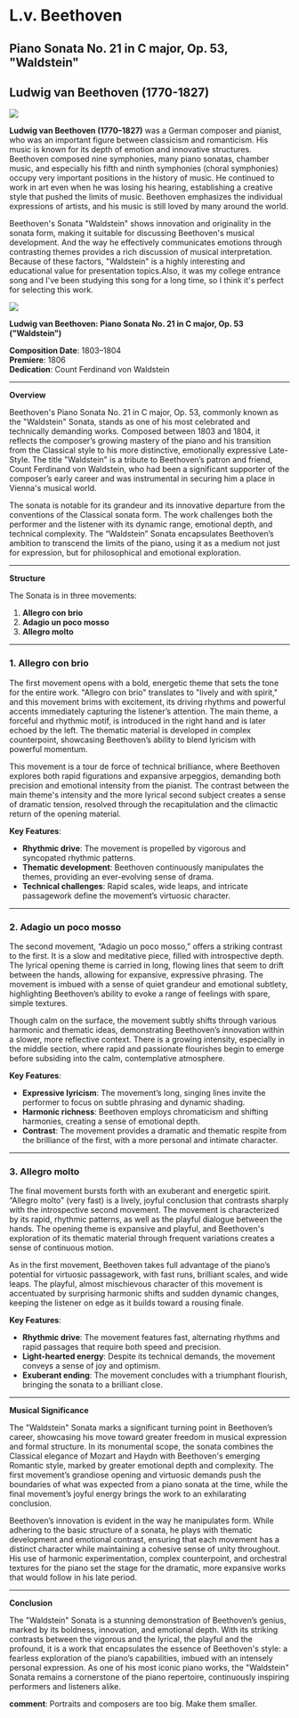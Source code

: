 # L.v. Beethoven
## Piano Sonata No. 21 in C major, Op. 53, "Waldstein"
## Ludwig van Beethoven (1770-1827)

<img src="beethoven.png">

**Ludwig van Beethoven (1770–1827)** was a German composer and pianist, who was an important figure between classicism and romanticism. His music is known for its depth of emotion and innovative structures. 
Beethoven composed nine symphonies, many piano sonatas, chamber music, and especially his fifth and ninth symphonies (choral symphonies) occupy very important positions in the history of music. He continued to work in art even when he was losing his hearing, establishing a creative style that pushed the limits of music. 
Beethoven emphasizes the individual expressions of artists, and his music is still loved by many around the world.

Beethoven's Sonata "Waldstein" shows innovation and originality in the sonata form, making it suitable for discussing Beethoven's musical development. And the way he effectively communicates emotions through contrasting themes provides a rich discussion of musical interpretation. Because of these factors, "Waldstein" is a highly interesting and educational value for presentation topics.Also, it was my college entrance song and I've been studying this song for a long time, so I think it's perfect for selecting this work.



<img src="sonata-no.21.png">


**Ludwig van Beethoven: Piano Sonata No. 21 in C major, Op. 53 ("Waldstein")**

**Composition Date**: 1803–1804  
**Premiere**: 1806  
**Dedication**: Count Ferdinand von Waldstein

---

**Overview**

Beethoven's Piano Sonata No. 21 in C major, Op. 53, commonly known as the "Waldstein" Sonata, stands as one of his most celebrated and technically demanding works. Composed between 1803 and 1804, it reflects the composer’s growing mastery of the piano and his transition from the Classical style to his more distinctive, emotionally expressive Late-Style. The title "Waldstein" is a tribute to Beethoven’s patron and friend, Count Ferdinand von Waldstein, who had been a significant supporter of the composer’s early career and was instrumental in securing him a place in Vienna's musical world.

The sonata is notable for its grandeur and its innovative departure from the conventions of the Classical sonata form. The work challenges both the performer and the listener with its dynamic range, emotional depth, and technical complexity. The “Waldstein” Sonata encapsulates Beethoven’s ambition to transcend the limits of the piano, using it as a medium not just for expression, but for philosophical and emotional exploration.

---

**Structure**

The Sonata is in three movements:

1. **Allegro con brio**
2. **Adagio un poco mosso**
3. **Allegro molto**

---

### **1. Allegro con brio**

The first movement opens with a bold, energetic theme that sets the tone for the entire work. "Allegro con brio" translates to "lively and with spirit," and this movement brims with excitement, its driving rhythms and powerful accents immediately capturing the listener’s attention. The main theme, a forceful and rhythmic motif, is introduced in the right hand and is later echoed by the left. The thematic material is developed in complex counterpoint, showcasing Beethoven’s ability to blend lyricism with powerful momentum. 

This movement is a tour de force of technical brilliance, where Beethoven explores both rapid figurations and expansive arpeggios, demanding both precision and emotional intensity from the pianist. The contrast between the main theme's intensity and the more lyrical second subject creates a sense of dramatic tension, resolved through the recapitulation and the climactic return of the opening material.

**Key Features**:
- **Rhythmic drive**: The movement is propelled by vigorous and syncopated rhythmic patterns.
- **Thematic development**: Beethoven continuously manipulates the themes, providing an ever-evolving sense of drama.
- **Technical challenges**: Rapid scales, wide leaps, and intricate passagework define the movement’s virtuosic character.

---

### **2. Adagio un poco mosso**

The second movement, “Adagio un poco mosso,” offers a striking contrast to the first. It is a slow and meditative piece, filled with introspective depth. The lyrical opening theme is carried in long, flowing lines that seem to drift between the hands, allowing for expansive, expressive phrasing. The movement is imbued with a sense of quiet grandeur and emotional subtlety, highlighting Beethoven’s ability to evoke a range of feelings with spare, simple textures.

Though calm on the surface, the movement subtly shifts through various harmonic and thematic ideas, demonstrating Beethoven’s innovation within a slower, more reflective context. There is a growing intensity, especially in the middle section, where rapid and passionate flourishes begin to emerge before subsiding into the calm, contemplative atmosphere.

**Key Features**:
- **Expressive lyricism**: The movement’s long, singing lines invite the performer to focus on subtle phrasing and dynamic shading.
- **Harmonic richness**: Beethoven employs chromaticism and shifting harmonies, creating a sense of emotional depth.
- **Contrast**: The movement provides a dramatic and thematic respite from the brilliance of the first, with a more personal and intimate character.

---

### **3. Allegro molto**

The final movement bursts forth with an exuberant and energetic spirit. “Allegro molto” (very fast) is a lively, joyful conclusion that contrasts sharply with the introspective second movement. The movement is characterized by its rapid, rhythmic patterns, as well as the playful dialogue between the hands. The opening theme is expansive and playful, and Beethoven's exploration of its thematic material through frequent variations creates a sense of continuous motion.

As in the first movement, Beethoven takes full advantage of the piano’s potential for virtuosic passagework, with fast runs, brilliant scales, and wide leaps. The playful, almost mischievous character of this movement is accentuated by surprising harmonic shifts and sudden dynamic changes, keeping the listener on edge as it builds toward a rousing finale. 

**Key Features**:
- **Rhythmic drive**: The movement features fast, alternating rhythms and rapid passages that require both speed and precision.
- **Light-hearted energy**: Despite its technical demands, the movement conveys a sense of joy and optimism.
- **Exuberant ending**: The movement concludes with a triumphant flourish, bringing the sonata to a brilliant close.

---

**Musical Significance**

The "Waldstein" Sonata marks a significant turning point in Beethoven’s career, showcasing his move toward greater freedom in musical expression and formal structure. In its monumental scope, the sonata combines the Classical elegance of Mozart and Haydn with Beethoven's emerging Romantic style, marked by greater emotional depth and complexity. The first movement’s grandiose opening and virtuosic demands push the boundaries of what was expected from a piano sonata at the time, while the final movement’s joyful energy brings the work to an exhilarating conclusion.

Beethoven’s innovation is evident in the way he manipulates form. While adhering to the basic structure of a sonata, he plays with thematic development and emotional contrast, ensuring that each movement has a distinct character while maintaining a cohesive sense of unity throughout. His use of harmonic experimentation, complex counterpoint, and orchestral textures for the piano set the stage for the dramatic, more expansive works that would follow in his late period.

---

**Conclusion**

The "Waldstein" Sonata is a stunning demonstration of Beethoven’s genius, marked by its boldness, innovation, and emotional depth. With its striking contrasts between the vigorous and the lyrical, the playful and the profound, it is a work that encapsulates the essence of Beethoven's style: a fearless exploration of the piano’s capabilities, imbued with an intensely personal expression. As one of his most iconic piano works, the "Waldstein" Sonata remains a cornerstone of the piano repertoire, continuously inspiring performers and listeners alike.

**comment**: Portraits and composers are too big. Make them smaller.
